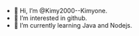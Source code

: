 - 👋 Hi, I’m @Kimy2000--Kimyone.
- 👀 I’m interested in github.
- 🌱 I’m currently learning Java and Nodejs.
